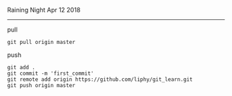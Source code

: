 

Raining Night Apr 12 2018

--------


pull

```
git pull origin master
```


push

```
git add .
git commit -m 'first_commit'
git remote add origin https://github.com/liphy/git_learn.git
git push origin master
```



